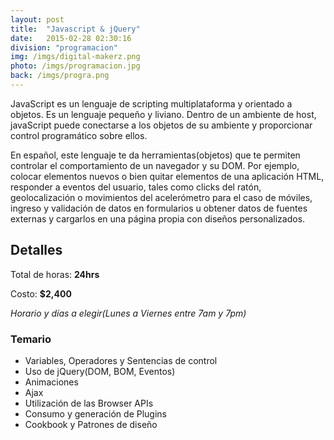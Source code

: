 ```yaml
---
layout: post
title:  "Javascript & jQuery"
date:   2015-02-28 02:30:16
division: "programacion"
img: /imgs/digital-makerz.png
photo: /imgs/programacion.jpg
back: /imgs/progra.png 
---
```

JavaScript es un lenguaje de scripting multiplataforma y orientado a objetos. Es un lenguaje pequeño y liviano. Dentro de un ambiente de host, javaScript puede conectarse a los objetos de su ambiente y proporcionar control programático sobre ellos.

En español, este lenguaje te da herramientas(objetos) que te permiten controlar el comportamiento de un navegador y su DOM. Por ejemplo, colocar elementos nuevos o bien quitar elementos de una aplicación HTML, responder a eventos del usuario, tales como clicks del ratón, geolocalización o movimientos del acelerómetro para el caso de móviles, ingreso y validación de datos en formularios u obtener datos de fuentes externas y cargarlos en una página propia con diseños personalizados.

## Detalles
Total de horas: **24hrs**

Costo: **$2,400**

*Horario y días a elegir(Lunes a Viernes entre 7am y 7pm)*

### Temario
- Variables, Operadores y Sentencias de control
- Uso de jQuery(DOM, BOM, Eventos)
- Animaciones
- Ajax
- Utilización de las Browser APIs
- Consumo y generación de Plugins
- Cookbook y Patrones de diseño